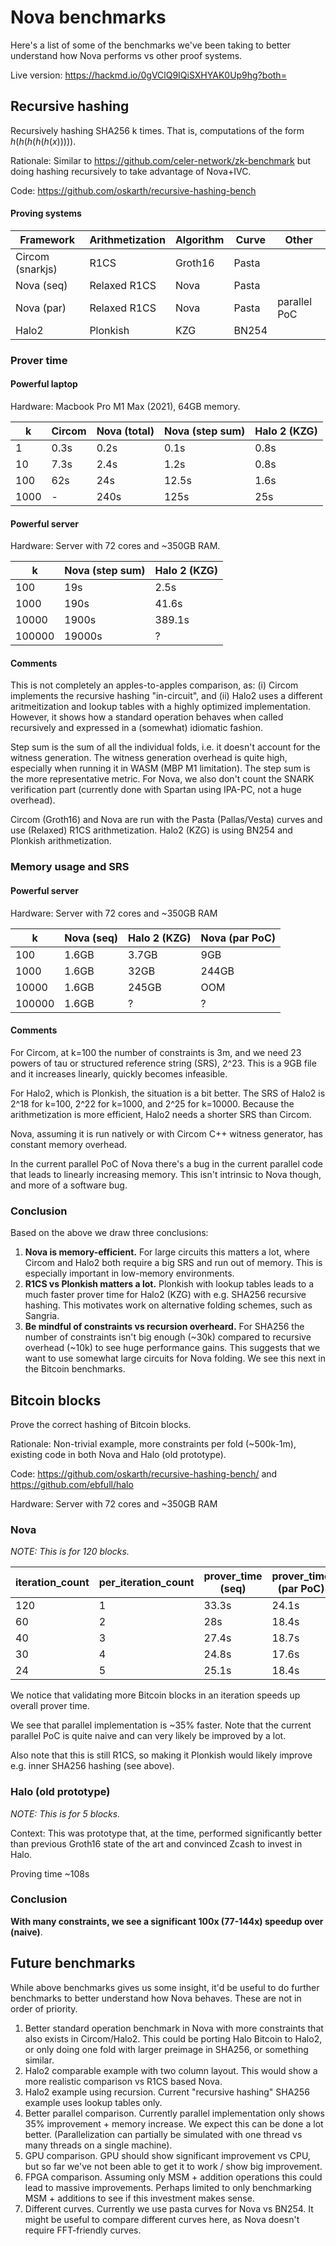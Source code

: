 # Nova benchmarks

Here's a list of some of the benchmarks we've been taking to better understand how Nova performs vs other proof systems.

Live version: https://hackmd.io/0gVClQ9IQiSXHYAK0Up9hg?both=

## Recursive hashing

Recursively hashing SHA256 k times. That is, computations of the form $h(h(h(h(h(x)))))$.

Rationale: Similar to https://github.com/celer-network/zk-benchmark but doing hashing recursively to take advantage of Nova+IVC.

Code: https://github.com/oskarth/recursive-hashing-bench

#### Proving systems

| Framework        | Arithmetization | Algorithm | Curve  | Other        |
|------------------|-----------------|-----------|--------|--------------|
| Circom (snarkjs) | R1CS            | Groth16   | Pasta  |              |
| Nova (seq)       | Relaxed R1CS    | Nova      | Pasta  |              |
| Nova (par)       | Relaxed R1CS    | Nova      | Pasta  | parallel PoC |
| Halo2            | Plonkish        | KZG       | BN254  |              |

### Prover time

#### Powerful laptop

Hardware: Macbook Pro M1 Max (2021), 64GB memory.

| k     | Circom | Nova (total) | Nova (step sum) | Halo 2 (KZG) |
|-------|--------|--------------|-----------------|--------------|
| 1     | 0.3s   | 0.2s         | 0.1s            | 0.8s         |
| 10    | 7.3s   | 2.4s         | 1.2s            | 0.8s         |
| 100   | 62s    | 24s          | 12.5s           | 1.6s         |
| 1000  | -      | 240s         | 125s            | 25s          |

#### Powerful server

Hardware: Server with 72 cores and ~350GB RAM.

| k       | Nova (step sum) | Halo 2 (KZG) |
|---------|-----------------|--------------|
| 100     | 19s             | 2.5s         |
| 1000    | 190s            | 41.6s        |
| 10000   | 1900s           | 389.1s       |
| 100000  | 19000s          | ?            |

#### Comments

This is not completely an apples-to-apples comparison, as: (i) Circom implements the recursive hashing "in-circuit", and (ii) Halo2 uses a different aritmeitization and lookup tables with a highly optimized implementation. However, it shows how a standard operation behaves when called recursively and expressed in a (somewhat) idiomatic fashion.

Step sum is the sum of all the individual folds, i.e. it doesn't account for the witness generation. The witness generation overhead is quite high, especially when running it in WASM (MBP M1 limitation). The step sum is the more representative metric. For Nova, we also don't count the SNARK verification part (currently done with Spartan using IPA-PC, not a huge overhead).

Circom (Groth16) and Nova are run with the Pasta (Pallas/Vesta) curves and use (Relaxed) R1CS arithmetization. Halo2 (KZG) is using BN254 and Plonkish arithmetization.

### Memory usage and SRS

#### Powerful server

Hardware: Server with 72 cores and ~350GB RAM

| k       |  Nova (seq) | Halo 2 (KZG) | Nova (par PoC) |
|---------|---------------|--------------|-------------|
| 100     |  1.6GB        | 3.7GB        | 9GB         | 
| 1000    |  1.6GB        | 32GB         | 244GB       | 
| 10000   |  1.6GB        | 245GB        | OOM         | 
| 100000  |  1.6GB        | ?            | ?           |

#### Comments

For Circom, at k=100 the number of constraints is 3m, and we need 23 powers of tau or structured reference string (SRS), 2^23. This is a 9GB file and it increases linearly, quickly becomes infeasible.

For Halo2, which is Plonkish, the situation is a bit better. The SRS of Halo2 is 2^18 for k=100, 2^22 for k=1000, and 2^25 for k=10000. Because the arithmetization is more efficient, Halo2 needs a shorter SRS than Circom.

Nova, assuming it is run natively or with Circom C++ witness generator, has constant memory overhead.

In the current parallel PoC of Nova there's a bug in the current parallel code that leads to linearly increasing memory. This isn't intrinsic to Nova though, and more of a software bug.

### Conclusion

Based on the above we draw three conclusions:

1. **Nova is memory-efficient.** For large circuits this matters a lot, where Circom and Halo2 both require a big SRS and run out of memory. This is especially important in low-memory environments.
2. **R1CS vs Plonkish matters a lot.** Plonkish with lookup tables leads to a much faster prover time for Halo2 (KZG) with e.g. SHA256 recursive hashing. This motivates work on alternative folding schemes, such as Sangria.
3. **Be mindful of constraints vs recursion overheard.** For SHA256 the number of constraints isn't big enough (~30k) compared to recursive overhead (~10k) to see huge performance gains. This suggests that we want to use somewhat large circuits for Nova folding. We see this next in the Bitcoin benchmarks.

## Bitcoin blocks

Prove the correct hashing of Bitcoin blocks.

Rationale: Non-trivial example, more constraints per fold (~500k-1m), existing code in both Nova and Halo (old prototype).

Code: https://github.com/oskarth/recursive-hashing-bench/ and https://github.com/ebfull/halo

Hardware: Server with 72 cores and ~350GB RAM

### Nova

*NOTE: This is for 120 blocks.*

| iteration_count | per_iteration_count | prover_time (seq)      | prover_time (par PoC) |
| ---             | ---                 | ---              | --- | 
| 120             | 1                   | 33.3s| 24.1s |
| 60              | 2                   | 28s| 18.4s |
| 40              | 3                   | 27.4s| 18.7s|
| 30              | 4                   | 24.8s| 17.6s|
| 24              | 5                   | 25.1s| 18.4s|

We notice that validating more Bitcoin blocks in an iteration speeds up overall prover time.

We see that parallel implementation is ~35% faster. Note that the current parallel PoC is quite naive and can very likely be improved by a lot.

Also note that this is still R1CS, so making it Plonkish would likely improve e.g. inner SHA256 hashing (see above).

### Halo (old prototype)

*NOTE: This is for 5 blocks.*

Context: This was prototype that, at the time, performed significantly better than previous Groth16 state of the art and convinced Zcash to invest in Halo.

Proving time ~108s

### Conclusion

**With many constraints, we see a significant 100x (77-144x) speedup over (naive)**.

## Future benchmarks

While above benchmarks gives us some insight, it'd be useful to do further benchmarks to better understand how Nova behaves. These are not in order of priority.

1) Better standard operation benchmark in Nova with more constraints that also exists in Circom/Halo2. This could be porting Halo Bitcoin to Halo2, or only doing one fold with larger preimage in SHA256, or something similar.
2) Halo2 comparable example with two column layout. This would show a more realistic comparison vs R1CS based Nova.
3) Halo2 example using recursion. Current "recursive hashing" SHA256 example uses lookup tables only.
4) Better parallel comparison. Currently parallel implementation only shows 35% improvement + memory increase. We expect this can be done a lot better. (Parallelization can partially be simulated with one thread vs many threads on a single machine).
6) GPU comparison. GPU should show significant improvement vs CPU, but so far we've not been able to get it to work / show big improvement.
7) FPGA comparison. Assuming only MSM + addition operations this could lead to massive improvements. Perhaps limited to only benchmarking MSM + additions to see if this investment makes sense.
8) Different curves. Currently we use pasta curves for Nova vs BN254. It might be useful to compare different curves here, as Nova doesn't require FFT-friendly curves.
